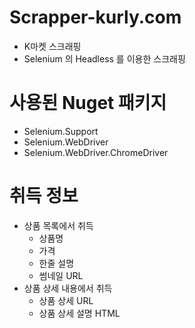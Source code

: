 # Scrapper-kurly.com
* K마켓 스크래핑
* Selenium 의 Headless 를 이용한 스크래핑

# 사용된 Nuget 패키지
* Selenium.Support
* Selenium.WebDriver
* Selenium.WebDriver.ChromeDriver

# 취득 정보
* 상품 목록에서 취득
  * 상품명
  * 가격
  * 한줄 설명
  * 썸네일 URL
* 상품 상세 내용에서 취득
  * 상품 상세 URL
  * 상품 상세 설명 HTML
